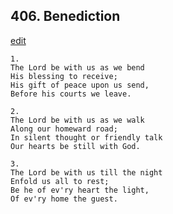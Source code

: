 
## 406.  Benediction
[edit](https://docs.google.com/document/d/1fYWeX0N4z8qHa_xUrwEWe%2DRyiPRnqBMH/edit?mode=html)



    1.
    The Lord be with us as we bend
    His blessing to receive;
    His gift of peace upon us send,
    Before his courts we leave.

    2.
    The Lord be with us as we walk
    Along our homeward road;
    In silent thought or friendly talk
    Our hearts be still with God.

    3.
    The Lord be with us till the night
    Enfold us all to rest;
    Be he of ev'ry heart the light,
    Of ev'ry home the guest.
